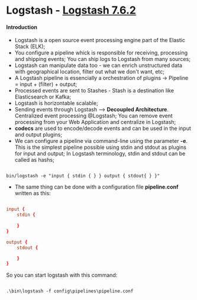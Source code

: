 # Logstash - [Logstash 7.6.2](https://www.elastic.co/pt/downloads/past-releases/logstash-7-6-2)

#### Introduction

* Logstash is a open source event processing engine part of the Elastic Stack (ELK);
* You configure a pipeline whick is responsible for receiving, processing and shipping events; You can ship logs to Logstash from many sources;
* Logstash can manipulate data too - we can enrich unstructured data with geographical location, filter out what we don't want, etc;
* A Logstash pipeline is essencially a orchestration of plugins -> Pipeline = input + (filter) + output;
* Processed events are sent to Stashes - Stash is a destination like Elasticsearch or Kafka;
* Logstash is horizontable scalable;
* Sending events through Logstash --> **Decoupled Architecture**. Centralized event processing @Logstash; You can remove event processing from your Web Application and centralize in Logstash;
* **codecs** are used to encode/decode events and can be used in the input and output plugins;
* We can configure a pipeline via command-line using the parameter **-e**. This is the simplest pipeline possible using stdin and stdout as plugins for input and output; In Logstash terminology, stdin and stdout can be called as hashs;

~~~linux

bin/logstash -e "input { stdin { } } output { stdout{ } }"

~~~~

* The same thing can be done with a configuration file **pipeline.conf** written as this:

~~~conf

input {
    stdin {
        
    }
}

output {
    stdout {

    }
}
~~~

So you can start logstash with this command: 

~~~linux

.\bin\logstash -f config\pipelines\pipeline.conf

~~~




